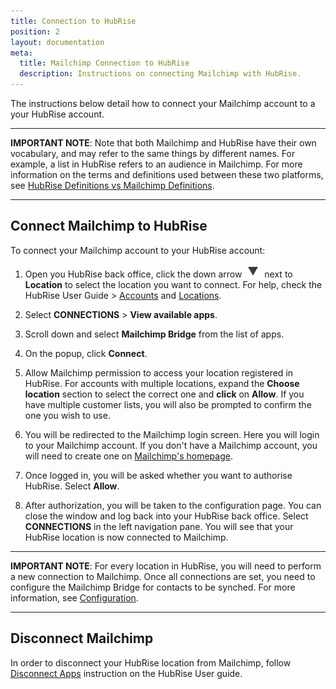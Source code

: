 ```yaml
---
title: Connection to HubRise
position: 2
layout: documentation
meta:
  title: Mailchimp Connection to HubRise
  description: Instructions on connecting Mailchimp with HubRise.
---
```


The instructions below detail how to connect your Mailchimp account to a your HubRise account.

---

**IMPORTANT NOTE**: Note that both Mailchimp and HubRise have their own vocabulary, and may refer to the same things by different names. For example, a list in HubRise refers to an audience in Mailchimp. For more information on the terms and definitions used between these two platforms, see [HubRise Definitions vs Mailchimp Definitions](/apps/mailchimp/mailchimp-terms).

---

## Connect Mailchimp to HubRise

To connect your Mailchimp account to your HubRise account:

1. Open you HubRise back office, click the down arrow <InlineImage width="28" height="21">![Down arrow icon](../images/009-arrow.jpg)</InlineImage> next to **Location** to select the location you want to connect. For help, check the HubRise User Guide > [Accounts](/docs/account) and [Locations](/docs/locations).

1. Select **CONNECTIONS** > **View available apps**.

1. Scroll down and select **Mailchimp Bridge** from the list of apps.

1. On the popup, click **Connect**.

1. Allow Mailchimp permission to access your location registered in HubRise. For accounts with multiple locations, expand the **Choose location** section to select the correct one and **click** on **Allow**. If you have multiple customer lists, you will also be prompted to confirm the one you wish to use.

1. You will be redirected to the Mailchimp login screen. Here you will login to your Mailchimp account. If you don't have a Mailchimp account, you will need to create one on [Mailchimp's homepage](www.mailchimp.com).

1. Once logged in, you will be asked whether you want to authorise HubRise. Select **Allow**.

1. After authorization, you will be taken to the configuration page. You can close the window and log back into your HubRise back office. Select **CONNECTIONS** in the left navigation pane. You will see that your HubRise location is now connected to Mailchimp.

---

**IMPORTANT NOTE**: For every location in HubRise, you will need to perform a new connection to Mailchimp. Once all connections are set, you need to configure the Mailchimp Bridge for contacts to be synched. For more information, see [Configuration](/apps/mailchimp/configuration/).

---

## Disconnect Mailchimp

In order to disconnect your HubRise location from Mailchimp, follow [Disconnect Apps](/docs/connections/#disconnect-app) instruction on the HubRise User guide.
